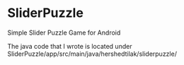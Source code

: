 # SliderPuzzle
Simple Slider Puzzle Game for Android

The java code that I wrote is located under SliderPuzzle/app/src/main/java/hershedtilak/sliderpuzzle/
